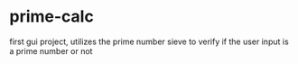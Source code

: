 # prime-calc
first gui project, utilizes the prime number sieve to verify if the user input is a prime number or not
